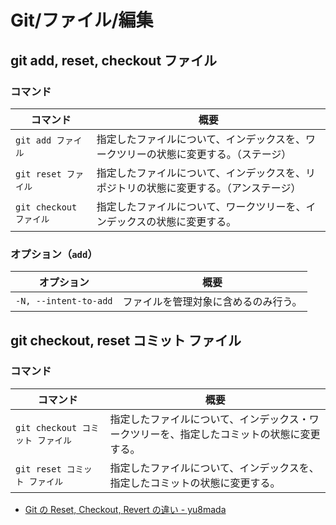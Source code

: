 # Git/ファイル/編集

## git add, reset, checkout ファイル

### コマンド

| コマンド                | 概要                                                         |
| ----------------------- | ------------------------------------------------------------ |
| `git add ファイル`      | 指定したファイルについて、インデックスを、ワークツリーの状態に変更する。（ステージ） |
| `git reset ファイル`    | 指定したファイルについて、インデックスを、リポジトリの状態に変更する。（アンステージ） |
| `git checkout ファイル` | 指定したファイルについて、ワークツリーを、インデックスの状態に変更する。 |

### オプション（`add`）

| オプション            | 概要                                 |
| --------------------- | ------------------------------------ |
| `-N, --intent-to-add` | ファイルを管理対象に含めるのみ行う。 |

## git checkout, reset コミット ファイル

### コマンド

| コマンド                         | 概要                                                         |
| -------------------------------- | ------------------------------------------------------------ |
| `git checkout コミット ファイル` | 指定したファイルについて、インデックス・ワークツリーを、指定したコミットの状態に変更する。 |
| `git reset コミット ファイル`    | 指定したファイルについて、インデックスを、指定したコミットの状態に変更する。 |

- [Git の Reset, Checkout, Revert の違い - yu8mada](https://yu8mada.com/2018/06/01/the-difference-between-reset-checkout-and-revert-in-git/)
